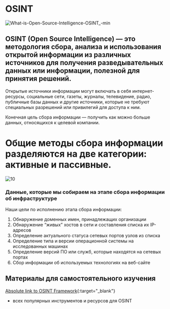 # OSINT

![What-is-Open-Source-Intelligence-OSINT_-min](https://github.com/Hasul79/OSINT/assets/95657084/21710747-ebfa-4146-a01d-c93859803653)



<h2>OSINT (Open Source Intelligence) — это методология сбора, анализа и использования открытой информации из различных источников для получения разведывательных данных или информации, полезной для принятия решений.</h2>

<p>Открытые источники информации могут включать в себя интернет-ресурсы, социальные сети, газеты, журналы, телевидение, радио, публичные базы данных и другие источники, которые не требуют специальных разрешений или привилегий для доступа к ним.

Конечная цель сбора информации — получить как можно больше данных, относящихся к целевой компании.</p>

# Общие методы сбора информации разделяются на две категории: активные и пассивные.

![10](https://github.com/Hasul79/OSINT/assets/95657084/a5e23d44-71fa-41e0-9a7b-c5661ef9f6bb)


<h3>Данные, которые мы собираем на этапе сбора информации об инфраструктуре</h3>

<p>Наши цели по исполнению этапа сбора информации:</p>

<ol>
<li>Обнаружение доменных имен, принадлежащих организации</li>
<li>Обнаружение “живых” хостов в сети и составления списка их IP-адресов</li>
<li>Определение актуального статуса сетевых портов узлов из списка</li>
<li>Определение типа и версии операционной системы на исследованных машинах</li>
<li>Определение версий ПО или служб, которые находятся на сетевых портах</li>
<li>Сбор информации об используемых технологиях на веб-сайте</li>
  
</ol>

<h2>Материалы для самостоятельного изучения</h2>

[Absolute link to OSINT Framework](https://osintframework.com/){:target="_blank"}

 
 - <p>всех популярных инструментов и ресурсов для OSINT</p>


